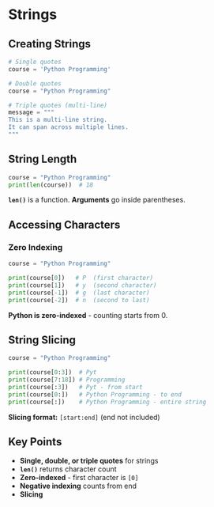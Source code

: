 # Strings

## Creating Strings

```python
# Single quotes
course = 'Python Programming'

# Double quotes
course = "Python Programming"

# Triple quotes (multi-line)
message = """
This is a multi-line string.
It can span across multiple lines.
"""
```

## String Length

```python
course = "Python Programming"
print(len(course))  # 18
```

**`len()`** is a function. **Arguments** go inside parentheses.

## Accessing Characters

### Zero Indexing

```python
course = "Python Programming"

print(course[0])   # P  (first character)
print(course[1])   # y  (second character)
print(course[-1])  # g  (last character)
print(course[-2])  # n  (second to last)
```

**Python is zero-indexed** - counting starts from 0.

## String Slicing

```python
course = "Python Programming"

print(course[0:3])  # Pyt
print(course[7:18]) # Programming
print(course[:3])   # Pyt - from start
print(course[0:])   # Python Programming - to end
print(course[:])    # Python Programming - entire string
```

**Slicing format:** `[start:end]` (end not included)

## Key Points

- **Single, double, or triple quotes** for strings
- **`len()`** returns character count
- **Zero-indexed** - first character is `[0]`
- **Negative indexing** counts from end
- **Slicing**
